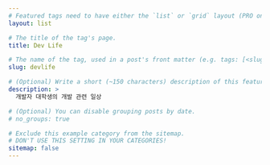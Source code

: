 ```yaml
---
# Featured tags need to have either the `list` or `grid` layout (PRO only).
layout: list

# The title of the tag's page.
title: Dev Life

# The name of the tag, used in a post's front matter (e.g. tags: [<slug>]).
slug: devlife

# (Optional) Write a short (~150 characters) description of this featured tag.
description: >
  개발자 대학생의 개발 관련 일상

# (Optional) You can disable grouping posts by date.
# no_groups: true

# Exclude this example category from the sitemap.
# DON'T USE THIS SETTING IN YOUR CATEGORIES!
sitemap: false
---
```

